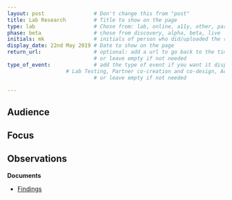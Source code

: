 ```yaml
---
layout: post                # Don't change this from "post"
title: Lab Research         # Title to show on the page
type: lab                   # Chose from: lab, online, a11y, other, partner
phase: beta                 # chose from discovery, alpha, beta, live
initials: mk                # initials of person who did/uploaded the research
display_date: 22nd May 2019 # Date to show on the page
return_url:                 # optional: add a url to go back to the timeline page using "" around it 
                            # or leave empty if not needed          
type_of_event:              # add the type of event if you want it displayed added to the heading when the post is clicked on
                   # Lab Testing, Partner co-creation and co-design, Accessibility, Online research and testing, Events, F2F and testing
                            # or leave empty if not needed
                            
---
```


**Audience**
-

**Focus**
-

**Observations**
-

**Documents**
- [ Findings ](../files/)
